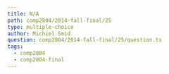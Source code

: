 ```yaml
---
title: N/A
path: comp2804/2014-fall-final/25
type: multiple-choice
author: Michiel Smid
question: comp2804/2014-fall-final/25/question.ts
tags:
  - comp2804
  - comp2804-final
---
```

